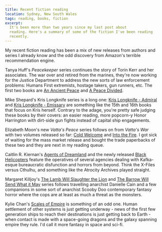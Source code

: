 ```yaml
---
title: Recent fiction reading
location: Sydney, New South Wales
tags: reading, books, fiction
excerpt:
  It's been more than two years since my last post about
  reading. Here's a summary of some of the fiction I've been reading
  recently.
---
```


My recent fiction reading has been a mix of new releases from authors
and series I already know and the odd discovery from Amazon's terrible
recommendation engine.

Tanya Huff's *Peacekeeper* series continues the story of Torin Kerr and
her associates. The war over and retired from the marines, they're now
working for the Justice Department to address the new sorts of law
enforcement problems: Humans First extremists, hostage takers, gun
runners, etc. The first two books are
[An Ancient Peace](https://www.amazon.com/dp/B016AJS2BI) and
[A Peace Divided](https://www.amazon.com/dp/B0711DNWLM).

Mike Shepard's Kris Longknife series is a long one:
[Kris Longknife - Admiral](https://www.amazon.com/dp/B075DFYGBL) and
[Kris Longknife - Emissary](https://www.amazon.com/dp/B01N2B8PC3) are
something like the 15th and 16th books that focus on Kris herself.
Contrary to the adage, you're pretty safe judging these books by their
covers: an easier reading, more popcorn-y Honor Harrington with
dirt-side gun fights instead of capital ship engagements.

Elizabeth Moon's new *Vatta's Peace* series follows on from *Vatta's
War* with two volumes released so far:
[Cold Welcome](https://www.amazon.com.au/dp/B010PIFTYS) and
[Into the Fire](https://www.amazon.com.au/dp/B010PIFZ5Q). I got sick of
waiting for the mass market release and bought the trade paperbacks of
these two and they are next in my reading queue.

Caitlin R. Kiernan's
[Agents of Dreamland](https://www.amazon.com/dp/B01JZ6SIVC) and the
newly released [Black Helicopters](https://www.amazon.com/dp/B0791JK87N)
feature the operatives of several agencies dealing with Kafka-esque
bureaucratic disfunction and horrors from beyond. Think the X-Files
versus Cthulhu, and something like the Atrocity Archives played
straight.

Margaret Killjoy's [The Lamb Will Slaughter the
Lion](https://www.amazon.com/dp/B01N5EVUQF) and [The Barrow Will Send
What it May](https://www.amazon.com/dp/B0756KSZV1) series follows
travelling anarchist Danielle Cain and a few companions in some sort
of anarchist Scooby Doo contemporary fantasy horror where the cops are
at least as much a threat as the monsters.

Kylie Chan's [Scales of Empire](https://www.amazon.com/dp/B06XFP7DH2)
is something of an odd one. Human settlement of other systems is just
getting underway - news of the first few generation ships to reach
their destinations is just getting back to Earth - when contact is
made with a space-going dragons and the galaxy spanning empire they
rule. I'd call it more fantasy in space and sci-fi.
